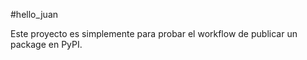 
#hello_juan

Este proyecto es simplemente para probar el workflow de publicar un package en PyPI.



